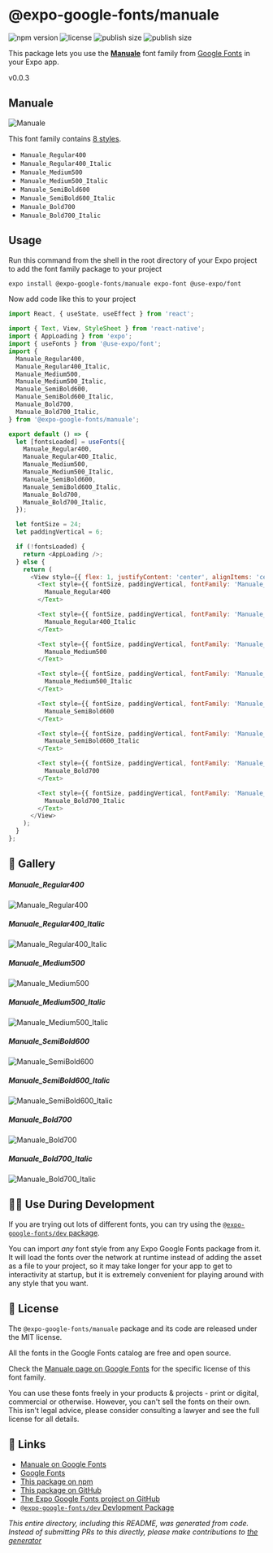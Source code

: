 # @expo-google-fonts/manuale

![npm version](https://flat.badgen.net/npm/v/@expo-google-fonts/manuale)
![license](https://flat.badgen.net/github/license/expo/google-fonts)
![publish size](https://flat.badgen.net/packagephobia/install/@expo-google-fonts/manuale)
![publish size](https://flat.badgen.net/packagephobia/publish/@expo-google-fonts/manuale)

This package lets you use the [**Manuale**](https://fonts.google.com/specimen/Manuale) font family from [Google Fonts](https://fonts.google.com/) in your Expo app.

v0.0.3

## Manuale

![Manuale](./font-family.png)

This font family contains [8 styles](#-gallery).

- `Manuale_Regular400`
- `Manuale_Regular400_Italic`
- `Manuale_Medium500`
- `Manuale_Medium500_Italic`
- `Manuale_SemiBold600`
- `Manuale_SemiBold600_Italic`
- `Manuale_Bold700`
- `Manuale_Bold700_Italic`

## Usage

Run this command from the shell in the root directory of your Expo project to add the font family package to your project
```sh
expo install @expo-google-fonts/manuale expo-font @use-expo/font
```

Now add code like this to your project
```js
import React, { useState, useEffect } from 'react';

import { Text, View, StyleSheet } from 'react-native';
import { AppLoading } from 'expo';
import { useFonts } from '@use-expo/font';
import {
  Manuale_Regular400,
  Manuale_Regular400_Italic,
  Manuale_Medium500,
  Manuale_Medium500_Italic,
  Manuale_SemiBold600,
  Manuale_SemiBold600_Italic,
  Manuale_Bold700,
  Manuale_Bold700_Italic,
} from '@expo-google-fonts/manuale';

export default () => {
  let [fontsLoaded] = useFonts({
    Manuale_Regular400,
    Manuale_Regular400_Italic,
    Manuale_Medium500,
    Manuale_Medium500_Italic,
    Manuale_SemiBold600,
    Manuale_SemiBold600_Italic,
    Manuale_Bold700,
    Manuale_Bold700_Italic,
  });

  let fontSize = 24;
  let paddingVertical = 6;

  if (!fontsLoaded) {
    return <AppLoading />;
  } else {
    return (
      <View style={{ flex: 1, justifyContent: 'center', alignItems: 'center' }}>
        <Text style={{ fontSize, paddingVertical, fontFamily: 'Manuale_Regular400' }}>
          Manuale_Regular400
        </Text>

        <Text style={{ fontSize, paddingVertical, fontFamily: 'Manuale_Regular400_Italic' }}>
          Manuale_Regular400_Italic
        </Text>

        <Text style={{ fontSize, paddingVertical, fontFamily: 'Manuale_Medium500' }}>
          Manuale_Medium500
        </Text>

        <Text style={{ fontSize, paddingVertical, fontFamily: 'Manuale_Medium500_Italic' }}>
          Manuale_Medium500_Italic
        </Text>

        <Text style={{ fontSize, paddingVertical, fontFamily: 'Manuale_SemiBold600' }}>
          Manuale_SemiBold600
        </Text>

        <Text style={{ fontSize, paddingVertical, fontFamily: 'Manuale_SemiBold600_Italic' }}>
          Manuale_SemiBold600_Italic
        </Text>

        <Text style={{ fontSize, paddingVertical, fontFamily: 'Manuale_Bold700' }}>
          Manuale_Bold700
        </Text>

        <Text style={{ fontSize, paddingVertical, fontFamily: 'Manuale_Bold700_Italic' }}>
          Manuale_Bold700_Italic
        </Text>
      </View>
    );
  }
};

```

## 🔡 Gallery

##### Manuale_Regular400
![Manuale_Regular400](./cfd06fa1d33d937fd3d097835096788da1e29fe217c0e6619d7f4e92770987f2.ttf.png)

##### Manuale_Regular400_Italic
![Manuale_Regular400_Italic](./b7144bb9db9fc28df1a2f22173a91396c535d078a58256b0937d0ed4916ac08d.ttf.png)

##### Manuale_Medium500
![Manuale_Medium500](./bee63de104b5fab81c246551830fd9cf2910da15ffb1fe837913493df2612797.ttf.png)

##### Manuale_Medium500_Italic
![Manuale_Medium500_Italic](./b9d7d38e3301e49ed48cee4bdbfdf8bf85004f299e7d33795cc55fad29b5406f.ttf.png)

##### Manuale_SemiBold600
![Manuale_SemiBold600](./1b0e482a58bde31d3c0408ea84a5ce8287b1669e24bb7e75648b20ee859ade8b.ttf.png)

##### Manuale_SemiBold600_Italic
![Manuale_SemiBold600_Italic](./023ded306bfcddff115b0b04ed36de8a5184275774cd972ce1fb34d8d917c61e.ttf.png)

##### Manuale_Bold700
![Manuale_Bold700](./50014d6214dc09001362c4e4a770de808a95fc3f590d52d895c9eef86b71d68a.ttf.png)

##### Manuale_Bold700_Italic
![Manuale_Bold700_Italic](./2a59ed27fb6985f70acb9fc94d9038ae63cfc4a2ddc5226dfecb7c8407b5a93f.ttf.png)


## 👩‍💻 Use During Development

If you are trying out lots of different fonts, you can try using the [`@expo-google-fonts/dev` package](https://github.com/expo/google-fonts/tree/master/font-packages/dev#readme).

You can import *any* font style from any Expo Google Fonts package from it. It will load the fonts
over the network at runtime instead of adding the asset as a file to your project, so it may take longer
for your app to get to interactivity at startup, but it is extremely convenient
for playing around with any style that you want.

## 📖 License

The `@expo-google-fonts/manuale` package and its code are released under the MIT license.

All the fonts in the Google Fonts catalog are free and open source.

Check the [Manuale page on Google Fonts](https://fonts.google.com/specimen/Manuale) for the specific license of this font family.

You can use these fonts freely in your products & projects - print or digital, commercial or otherwise. However, you can't sell the fonts on their own. This isn't legal advice, please consider consulting a lawyer and see the full license for all details.

## 🔗 Links

- [Manuale on Google Fonts](https://fonts.google.com/specimen/Manuale)
- [Google Fonts](https://fonts.google.com/)
- [This package on npm](https://www.npmjs.com/package/@expo-google-fonts/manuale)
- [This package on GitHub](https://github.com/expo/google-fonts/tree/master/font-packages/manuale)
- [The Expo Google Fonts project on GitHub](https://github.com/expo/google-fonts)
- [`@expo-google-fonts/dev` Devlopment Package](https://github.com/expo/google-fonts/tree/master/font-packages/dev)


*This entire directory, including this README, was generated from code. Instead of submitting PRs to this directly, please make contributions to [the generator](https://github.com/expo/google-fonts/tree/master/packages/generator)*
